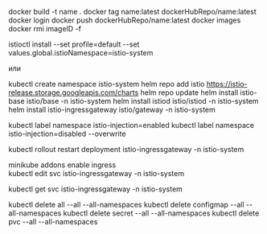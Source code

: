 docker build -t name .
docker tag name:latest dockerHubRepo/name:latest
docker login
docker push dockerHubRepo/name:latest
docker images
docker rmi imageID -f

istioctl install --set profile=default --set values.global.istioNamespace=istio-system

или

kubectl create namespace istio-system
helm repo add istio https://istio-release.storage.googleapis.com/charts
helm repo update
helm install istio-base istio/base -n istio-system
helm install istiod istio/istiod -n istio-system
helm install istio-ingressgateway istio/gateway -n istio-system

kubectl label namespace <your-namespace> istio-injection=enabled
kubectl label namespace <your-namespace> istio-injection=disabled --overwrite

kubectl rollout restart deployment istio-ingressgateway -n istio-system

minikube addons enable ingress  
kubectl edit svc istio-ingressgateway -n istio-system

kubectl get svc istio-ingressgateway -n istio-system

kubectl delete all --all --all-namespaces
kubectl delete configmap --all --all-namespaces
kubectl delete secret --all --all-namespaces
kubectl delete pvc --all --all-namespaces
